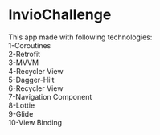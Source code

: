 # InvioChallenge
This app made with following technologies:<br>
1-Coroutines<br>
2-Retrofit<br>
3-MVVM<br>
4-Recycler View<br>
5-Dagger-Hilt<br>
6-Recycler View<br>
7-Navigation Component<br>
8-Lottie<br>
9-Glide<br>
10-View Binding<br>
